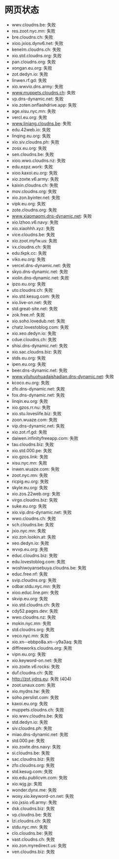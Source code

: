 # 网页状态
- wwv.cloudns.be: 失败
- res.zoot.nyc.mn: 失败
- bre.cloudns.ch: 失败
- xioo.jxios.dynv6.net: 失败
- kenelm.cloudns.ch: 失败
- xio.std.cloudns.org: 失败
- pan.cloudns.org: 失败
- xongan.eu.org: 失败
- zot.dedyn.io: 失败
- linwen.rf.gd: 失败
- xio.wwvio.dns.army: 失败
- www.muppets.cloudns.ch: 失败
- vp.dns-dynamic.net: 失败
- xio.zoten.onflashdrive.app: 失败
- age.xisu.nyc.mn: 失败
- vercl.eu.org: 失败
- www.liniang.cloudns.be: 失败
- edu.42web.io: 失败
- linqing.eu.org: 失败
- xio.siv.cloudns.ph: 失败
- zosx.eu.org: 失败
- sen.cloudns.be: 失败
- xioo.wwo.cloudns.nz: 失败
- edu.ezpz.work: 失败
- xioo.kaxoi.eu.org: 失败
- xio.zoxte.v6.army: 失败
- kaixin.cloudns.ch: 失败
- mov.cloudns.org: 失败
- xio.zon.byinter.net: 失败
- vipk.eu.org: 失败
- zote.cloudns.org: 失败
- www.xiaomaomi.dns-dynamic.net: 失败
- xio.lzhoo.v6.navy: 失败
- xio.xiaohhh.xyz: 失败
- vice.cloudns.be: 失败
- xio.zoot.myfw.us: 失败
- vx.cloudns.ch: 失败
- edu.tkpk.cc: 失败
- viko.eu.org: 失败
- vercel.dns-dynamic.net: 失败
- skyo.dns-dynamic.net: 失败
- xiolin.dns-dynamic.net: 失败
- ipzo.eu.org: 失败
- uto.cloudns.ch: 失败
- xio.std.kesug.com: 失败
- xio.live-on.net: 失败
- std.great-site.net: 失败
- zok.free.nf: 失败
- xio.soho.lovedub.net: 失败
- chatz.lovestoblog.com: 失败
- xio.xeo.dedyn.io: 失败
- cdue.cloudns.ch: 失败
- shisi.dns-dynamic.net: 失败
- xio.sac.cloudns.biz: 失败
- stds.eu.org: 失败
- ipen.eu.org: 失败
- beer.dns-dynamic.net: 失败
- www.yiluhuohuadaishadian.dns-dynamic.net: 失败
- kcoco.eu.org: 失败
- zfo.dns-dynamic.net: 失败
- fox.dns-dynamic.net: 失败
- linqin.eu.org: 失败
- xio.gzos.rr.nu: 失败
- xio.stu.loveslife.biz: 失败
- zoon.wuaze.com: 失败
- vip.dns-dynamic.net: 失败
- xio.zot.rf.gd: 失败
- daiwen.infinityfreeapp.com: 失败
- tau.cloudns.biz: 失败
- xio.std.000.pe: 失败
- xio.gzos.link: 失败
- xisu.nyc.mn: 失败
- inwen.wuaze.com: 失败
- zoot.nyc.mn: 失败
- ricpig.eu.org: 失败
- skyle.eu.org: 失败
- xio.zos.22web.org: 失败
- virgo.cloudns.biz: 失败
- suke.eu.org: 失败
- xio.vip.dns-dynamic.net: 失败
- wwo.cloudns.ch: 失败
- sch.cloudns.be: 失败
- jxio.nyc.mn: 失败
- xio.zon.lookin.at: 失败
- xeo.dedyn.io: 失败
- wvvp.eu.org: 失败
- educ.cloudns.biz: 失败
- edu.lovestoblog.com: 失败
- woshiwoyansebuya.cloudns.be: 失败
- educ.free.nf: 失败
- svip.cloudns.org: 失败
- odbar.stdu.nyc.mn: 失败
- xioo.educ.line.pm: 失败
- skvip.eu.org: 失败
- xio.std.cloudns.ch: 失败
- cdy52.pages.dev: 失败
- wwo.cloudns.nz: 失败
- mokin.nyc.mn: 失败
- std.cloudns.org: 失败
- veco.nyc.mn: 失败
- xio.xn--ebbpo8a.xn--y9a3aq: 失败
- diffireworks.cloudns.org: 失败
- vipn.eu.org: 失败
- xio.keyword-on.net: 失败
- xio.zoxte.v6.rocks: 失败
- duf.cloudns.ch: 失败
- http://zot.ydns.eu: 失败 (404)
- zoot.unaux.com: 失败
- xio.mydns.tw: 失败
- soho.perslist.com: 失败
- kaxoi.eu.org: 失败
- muppets.cloudns.ch: 失败
- xio.wwv.cloudns.be: 失败
- std.dedyn.io: 失败
- siv.cloudns.ph: 失败
- miao.dns-dynamic.net: 失败
- std.000.pe: 失败
- xio.zoxte.dns.navy: 失败
- si.cloudns.be: 失败
- sac.cloudns.biz: 失败
- zfo.cloudns.org: 失败
- std.kesug.com: 失败
- xio.edu.publicvm.com: 失败
- xio.wjg.jp: 失败
- wonder.dynx.me: 失败
- woxy.xio.keyword-on.net: 失败
- xio.jxsio.v6.army: 失败
- dsk.cloudns.biz: 失败
- vp.cloudns.be: 失败
- lzi.cloudns.ch: 失败
- stdu.nyc.mn: 失败
- clo.cloudns.be: 失败
- vast.cloudns.ch: 失败
- xio.zon.myredirect.us: 失败
- ven.cloudns.biz: 失败

